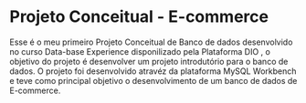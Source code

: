 # Projeto Conceitual - E-commerce

Esse é o meu primeiro Projeto Conceitual de Banco de dados desenvolvido no curso Data-base Experience disponilizado pela Plataforma DIO , o objetivo do projeto é desenvolver um projeto introdutório para o banco de dados. O projeto foi desenvolvido atravéz da plataforma MySQL Workbench e teve como principal objetivo o desenvolvimento de um banco de dados de E-commerce.
